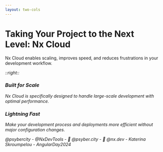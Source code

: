 ```yaml
---
layout: two-cols
---
```


# Taking Your Project to the Next Level: Nx Cloud

<div class="mt-8 pr-8">
  <div v-click class="text-xl mb-8">
    Nx Cloud enables scaling, improves speed, and reduces frustrations in your development workflow.
  </div>

  <div v-click class="mt-12">
    <i class="i-mdi-cloud-check text-6xl text-blue-500" />
  </div>
</div>

::right::

<div v-click class="mt-12 ml-8">
  <div class="bg-blue-50 dark:bg-blue-900 p-6 rounded-lg">
    <h3 class="font-bold text-xl mb-4">
      <i class="i-mdi-rocket-launch-outline mr-2" />
      Built for Scale
    </h3>
    <p class="text-sm opacity-75">
      Nx Cloud is specifically designed to handle large-scale development with optimal performance.
    </p>
  </div>

  <div v-click class="bg-green-50 dark:bg-green-900 p-6 rounded-lg mt-4">
    <h3 class="font-bold text-xl mb-4">
      <i class="i-mdi-flash mr-2" />
      Lightning Fast
    </h3>
    <p class="text-sm opacity-75">
      Make your development process and deployments more efficient without major configuration changes.
    </p>
  </div>
</div>

<div class="absolute bottom-4 left-0 right-0 text-gray-400 text-sm text-center">
  @psybercity - @NxDevTools - 🦋 @psyber.city - 🦋 @nx.dev - Katerina Skroumpelou - AngularDay2024
</div>